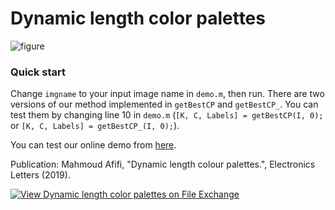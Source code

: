 # Dynamic length color palettes
![figure](https://www.mathworks.com/matlabcentral/mlc-downloads/downloads/8ee132c2-745c-4063-addf-c8e8a290d875/7bcf8a09-2420-4ad2-a32e-863a7b4bba9f/images/screenshot.jpg)

### Quick start
Change `imgname` to your input image name in `demo.m`, then run. 
There are two versions of our method implemented in `getBestCP` and `getBestCP_`. You can test them by changing line 10 in `demo.m` (`[K, C, Labels] = getBestCP(I, 0);` or `[K, C, Labels] = getBestCP_(I, 0);`).

You can test our online demo from [here](http://130.63.97.192/DynamicCP/demo.php).

Publication: 
Mahmoud Afifi, "Dynamic length colour palettes.", Electronics Letters (2019).

[![View Dynamic length color palettes on File Exchange](https://www.mathworks.com/matlabcentral/images/matlab-file-exchange.svg)](https://www.mathworks.com/matlabcentral/fileexchange/71720-dynamic-length-color-palettes)
